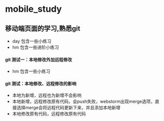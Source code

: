 # mobile_study
## 移动端页面的学习,熟悉git
- day 包含一些小练习
- hm 包含一些进阶小练习
#### git 测试一：本地修改外加远程修改
- hm 包含一些小练习
#### git 测试：本地修改、远程修改的影响
- 本地为新增，远程也为新增不会影响
- 本地新增，远程修改原有代码，会push失败，webstorm出现merge选项，直接选择merge会将远程代码更新下来，并且添加本地新增
- 本地修改原有代码，远程修改原有代码
